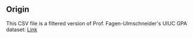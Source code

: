 ## Origin

This CSV file is a filtered version of Prof. Fagen-Ulmschneider's UIUC GPA dataset: [Link](https://github.com/wadefagen/datasets/tree/master/gpa)
